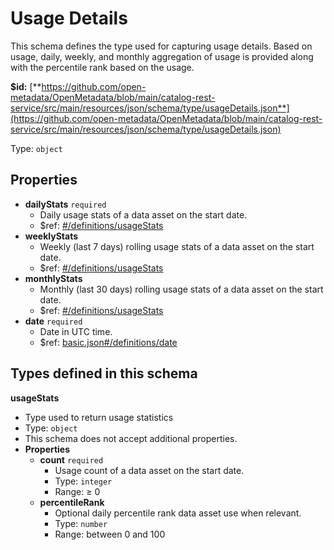 # Usage Details

This schema defines the type used for capturing usage details. Based on usage, daily, weekly, and monthly aggregation of usage is provided along with the percentile rank based on the usage.

**$id:** [**https://github.com/open-metadata/OpenMetadata/blob/main/catalog-rest-service/src/main/resources/json/schema/type/usageDetails.json**](https://github.com/open-metadata/OpenMetadata/blob/main/catalog-rest-service/src/main/resources/json/schema/type/usageDetails.json)

Type: `object`

## Properties

* **dailyStats** `required`
  * Daily usage stats of a data asset on the start date.
  * $ref: [\#/definitions/usageStats](usage-details.md#/definitions/usageStats)
* **weeklyStats**
  * Weekly \(last 7 days\) rolling usage stats of a data asset on the start date.
  * $ref: [\#/definitions/usageStats](usage-details.md#/definitions/usageStats)
* **monthlyStats**
  * Monthly \(last 30 days\) rolling usage stats of a data asset on the start date.
  * $ref: [\#/definitions/usageStats](usage-details.md#/definitions/usageStats)
* **date** `required`
  * Date in UTC time.
  * $ref: [basic.json\#/definitions/date](usage-details.md#basic.jsondefinitionsdate)

## Types defined in this schema

**usageStats**

* Type used to return usage statistics
* Type: `object`
* This schema does not accept additional properties.
* **Properties**
  * **count** `required`
    * Usage count of a data asset on the start date.
    * Type: `integer`
    * Range:  ≥ 0
  * **percentileRank**
    * Optional daily percentile rank data asset use when relevant.
    * Type: `number`
    * Range: between 0 and 100

